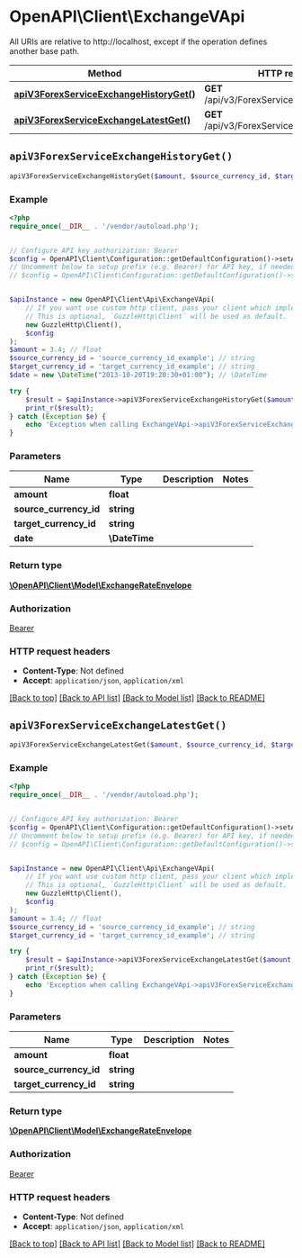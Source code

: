 # OpenAPI\Client\ExchangeVApi

All URIs are relative to http://localhost, except if the operation defines another base path.

| Method | HTTP request | Description |
| ------------- | ------------- | ------------- |
| [**apiV3ForexServiceExchangeHistoryGet()**](ExchangeVApi.md#apiV3ForexServiceExchangeHistoryGet) | **GET** /api/v3/ForexService/Exchange/History |  |
| [**apiV3ForexServiceExchangeLatestGet()**](ExchangeVApi.md#apiV3ForexServiceExchangeLatestGet) | **GET** /api/v3/ForexService/Exchange/Latest |  |


## `apiV3ForexServiceExchangeHistoryGet()`

```php
apiV3ForexServiceExchangeHistoryGet($amount, $source_currency_id, $target_currency_id, $date): \OpenAPI\Client\Model\ExchangeRateEnvelope
```



### Example

```php
<?php
require_once(__DIR__ . '/vendor/autoload.php');


// Configure API key authorization: Bearer
$config = OpenAPI\Client\Configuration::getDefaultConfiguration()->setApiKey('Authorization', 'YOUR_API_KEY');
// Uncomment below to setup prefix (e.g. Bearer) for API key, if needed
// $config = OpenAPI\Client\Configuration::getDefaultConfiguration()->setApiKeyPrefix('Authorization', 'Bearer');


$apiInstance = new OpenAPI\Client\Api\ExchangeVApi(
    // If you want use custom http client, pass your client which implements `GuzzleHttp\ClientInterface`.
    // This is optional, `GuzzleHttp\Client` will be used as default.
    new GuzzleHttp\Client(),
    $config
);
$amount = 3.4; // float
$source_currency_id = 'source_currency_id_example'; // string
$target_currency_id = 'target_currency_id_example'; // string
$date = new \DateTime("2013-10-20T19:20:30+01:00"); // \DateTime

try {
    $result = $apiInstance->apiV3ForexServiceExchangeHistoryGet($amount, $source_currency_id, $target_currency_id, $date);
    print_r($result);
} catch (Exception $e) {
    echo 'Exception when calling ExchangeVApi->apiV3ForexServiceExchangeHistoryGet: ', $e->getMessage(), PHP_EOL;
}
```

### Parameters

| Name | Type | Description  | Notes |
| ------------- | ------------- | ------------- | ------------- |
| **amount** | **float**|  | |
| **source_currency_id** | **string**|  | |
| **target_currency_id** | **string**|  | |
| **date** | **\DateTime**|  | |

### Return type

[**\OpenAPI\Client\Model\ExchangeRateEnvelope**](../Model/ExchangeRateEnvelope.md)

### Authorization

[Bearer](../../README.md#Bearer)

### HTTP request headers

- **Content-Type**: Not defined
- **Accept**: `application/json`, `application/xml`

[[Back to top]](#) [[Back to API list]](../../README.md#endpoints)
[[Back to Model list]](../../README.md#models)
[[Back to README]](../../README.md)

## `apiV3ForexServiceExchangeLatestGet()`

```php
apiV3ForexServiceExchangeLatestGet($amount, $source_currency_id, $target_currency_id): \OpenAPI\Client\Model\ExchangeRateEnvelope
```



### Example

```php
<?php
require_once(__DIR__ . '/vendor/autoload.php');


// Configure API key authorization: Bearer
$config = OpenAPI\Client\Configuration::getDefaultConfiguration()->setApiKey('Authorization', 'YOUR_API_KEY');
// Uncomment below to setup prefix (e.g. Bearer) for API key, if needed
// $config = OpenAPI\Client\Configuration::getDefaultConfiguration()->setApiKeyPrefix('Authorization', 'Bearer');


$apiInstance = new OpenAPI\Client\Api\ExchangeVApi(
    // If you want use custom http client, pass your client which implements `GuzzleHttp\ClientInterface`.
    // This is optional, `GuzzleHttp\Client` will be used as default.
    new GuzzleHttp\Client(),
    $config
);
$amount = 3.4; // float
$source_currency_id = 'source_currency_id_example'; // string
$target_currency_id = 'target_currency_id_example'; // string

try {
    $result = $apiInstance->apiV3ForexServiceExchangeLatestGet($amount, $source_currency_id, $target_currency_id);
    print_r($result);
} catch (Exception $e) {
    echo 'Exception when calling ExchangeVApi->apiV3ForexServiceExchangeLatestGet: ', $e->getMessage(), PHP_EOL;
}
```

### Parameters

| Name | Type | Description  | Notes |
| ------------- | ------------- | ------------- | ------------- |
| **amount** | **float**|  | |
| **source_currency_id** | **string**|  | |
| **target_currency_id** | **string**|  | |

### Return type

[**\OpenAPI\Client\Model\ExchangeRateEnvelope**](../Model/ExchangeRateEnvelope.md)

### Authorization

[Bearer](../../README.md#Bearer)

### HTTP request headers

- **Content-Type**: Not defined
- **Accept**: `application/json`, `application/xml`

[[Back to top]](#) [[Back to API list]](../../README.md#endpoints)
[[Back to Model list]](../../README.md#models)
[[Back to README]](../../README.md)
